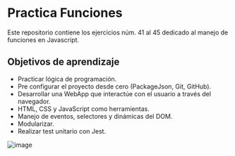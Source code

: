 # Practica Funciones
Este repositorio contiene los ejercicios núm. 41 al 45 dedicado al manejo de funciones en Javascript.

## Objetivos de aprendizaje
- Practicar lógica de programación.
- Pre configurar el proyecto desde cero (PackageJson, Git, GitHub).
- Desarrollar una WebApp que interactúe con el usuario a través del navegador.
- HTML, CSS y JavaScript como herramientas.
- Manejo de eventos, selectores y dinámicas del DOM.
- Modularizar.
- Realizar test unitario con Jest.

![image](https://live.staticflickr.com/65535/51103487754_cc5e0e772f_z.jpg "screen-practica")
